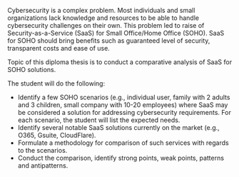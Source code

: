 Cybersecurity is a complex problem. Most individuals and small organizations lack knowledge and resources to be able to handle cybersecurity challenges on their own. This problem led to raise of Security-as-a-Service (SaaS) for Small Office/Home Office (SOHO). SaaS for SOHO should bring benefits such as guaranteed level of security, transparent costs and ease of use.  
  
Topic of this diploma thesis is to conduct a comparative analysis of SaaS for SOHO solutions.  
  
The student will do the following:  

- Identify a few SOHO scenarios (e.g., individual user, family with 2 adults and 3 children, small company with 10-20 employees) where SaaS may be considered a solution for addressing cybersecurity requirements. For each scenario, the student will list the expected needs.
- Identify several notable SaaS solutions currently on the market (e.g., O365, Gsuite, CloudFlare).
- Formulate a methodology for comparison of such services with regards to the scenarios.
- Conduct the comparison, identify strong points, weak points, patterns and antipatterns.